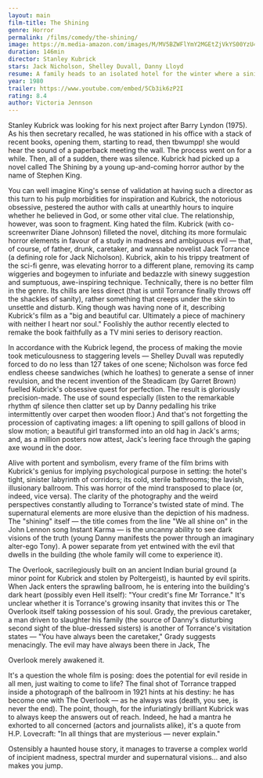 ```yaml
---
layout: main
film-title: The Shining
genre: Horror
permalink: /films/comedy/the-shining/
image: https://m.media-amazon.com/images/M/MV5BZWFlYmY2MGEtZjVkYS00YzU4LTg0YjQtYzY1ZGE3NTA5NGQxXkEyXkFqcGdeQXVyMTQxNzMzNDI@._V1_UX182_CR0,0,182,268_AL_.jpg
duration: 146min
director: Stanley Kubrick
stars: Jack Nicholson, Shelley Duvall, Danny Lloyd
resume: A family heads to an isolated hotel for the winter where a sinister presence influences the father into violence, while his psychic son sees horrific forebodings from both past and future.
year: 1980
trailer: https://www.youtube.com/embed/5Cb3ik6zP2I
rating: 8.4
author: Victoria Jennson
---
```


Stanley Kubrick was looking for his next project after Barry Lyndon (1975). As his then secretary recalled, he was stationed in his office with a stack of recent books, opening them, starting to read, then tbwumpp! she would hear the sound of a paperback meeting the wall. The process went on for a while. Then, all of a sudden, there was silence. Kubrick had picked up a novel called The Shining by a young up-and-coming horror author by the name of Stephen King.

You can well imagine King's sense of validation at having such a director as this turn to his pulp morbidities for inspiration and Kubrick, the notorious obsessive, pestered the author with calls at unearthly hours to inquire whether he believed in God, or some other vital clue. The relationship, however, was soon to fragment. King hated the film. Kubrick (with co-screenwriter Diane Johnson) filleted the novel, ditching its more formulaic horror elements in favour of a study in madness and ambiguous evil — that, of course, of father, drunk, caretaker, and wannabe novelist Jack Torrance (a defining role for Jack Nicholson). Kubrick, akin to his trippy treatment of the sci-fi genre, was elevating horror to a different plane, removing its camp wiggeries and bogeymen to infuriate and bedazzle with sinewy suggestion and sumptuous, awe-inspiring technique. Technically, there is no better film in the genre. Its chills are less direct (that is until Torrance finally throws off the shackles of sanity), rather something that creeps under the skin to unsettle and disturb. King though was having none of it, describing Kubrick's film as a "big and beautiful car. Ultimately a piece of machinery with neither I heart nor soul." Foolishly the author recently elected to remake the book faithfully as a TV mini series to derisory reaction.

In accordance with the Kubrick legend, the process of making the movie took meticulousness to staggering levels — Shelley Duvall was reputedly forced to do no less than 127 takes of one scene; Nicholson was force fed endless cheese sandwiches (which he loathes) to generate a sense of inner revulsion, and the recent invention of the Steadicam (by Garret Brown) fuelled Kubrick's obsessive quest for perfection. The result is gloriously precision-made. The use of sound especially (listen to the remarkable rhythm qf silence then clatter set up by Danny pedalling his trike intermittently over carpet then wooden floor.) And that's not forgetting the procession of captivating images: a lift opening to spill gallons of blood in slow motion; a beautiful girl transformed into an old hag in Jack's arms; and, as a million posters now attest, Jack's leering face through the gaping axe wound in the door.

Alive with portent and symbolism, every frame of the film brims with Kubrick's genius for implying psychological purpose in setting: the hotel's tight, sinister labyrinth of corridors; its cold, sterile bathrooms; the lavish, illusionary ballroom. This was horror of the mind transposed to place (or, indeed, vice versa). The clarity of the photography and the weird perspectives constantly alluding to Torrance's twisted state of mind. The supernatural elements are more elusive than the depiction of his madness. The "shining" itself — the title comes from the line "We all shine on" in the John Lennon song Instant Karma — is the uncanny ability to see dark visions of the truth (young Danny manifests the power through an imaginary alter-ego Tony). A power separate from yet entwined with the evil that dwells in the building (the whole family will come to experience it).

The Overlook, sacrilegiously built on an ancient Indian burial ground (a minor point for Kubrick and stolen by Poltergeist), is haunted by evil spirits. When Jack enters the sprawling ballroom, he is entering into the building's dark heart (possibly even Hell itself): "Your credit's fine Mr Torrance." It's unclear whether it is Torrance's growing insanity that invites this or The Overlook itself taking possession of his soul. Grady, the previous caretaker, a man driven to slaughter his family (the source of Danny's disturbing second sight of the blue-dressed sisters) is another of Torrance's visitation states — "You have always been the caretaker," Grady suggests menacingly. The evil may have always been there in Jack, The

Overlook merely awakened it.

It's a question the whole film is posing: does the potential for evil reside in all men, just waiting to come to life? The final shot of Torrance trapped inside a photograph of the ballroom in 1921 hints at his destiny: he has become one with The Overlook — as he always was (death, you see, is never the end). The point, though, for the infuriatingly brilliant Kubrick was to always keep the answers out of reach. Indeed, he had a mantra he exhorted to all concerned (actors and journalists alike), it's a quote from H.P. Lovecraft: "In all things that are mysterious — never explain."

Ostensibly a haunted house story, it manages to traverse a complex world of incipient madness, spectral murder and supernatural visions... and also makes you jump.